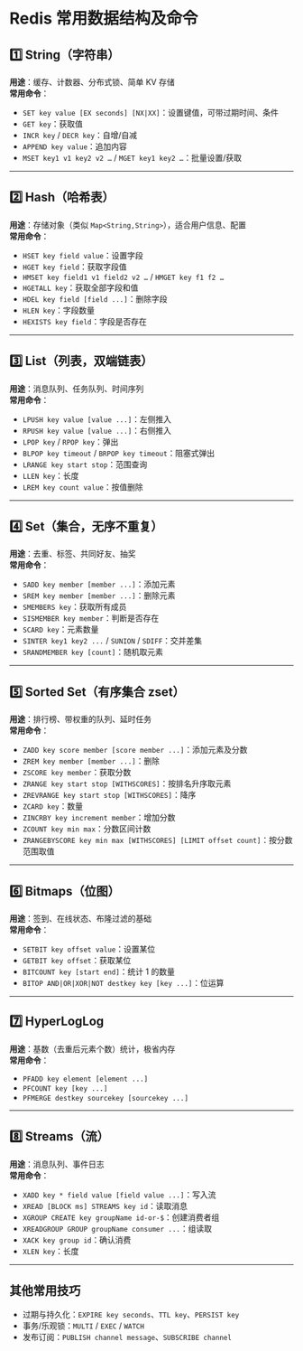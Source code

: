 # Redis 常用数据结构及命令

## 1️⃣ String（字符串）
**用途**：缓存、计数器、分布式锁、简单 KV 存储  
**常用命令**：
- `SET key value [EX seconds] [NX|XX]`：设置键值，可带过期时间、条件  
- `GET key`：获取值  
- `INCR key` / `DECR key`：自增/自减  
- `APPEND key value`：追加内容  
- `MSET key1 v1 key2 v2 …` / `MGET key1 key2 …`：批量设置/获取

---

## 2️⃣ Hash（哈希表）
**用途**：存储对象（类似 `Map<String,String>`），适合用户信息、配置  
**常用命令**：
- `HSET key field value`：设置字段  
- `HGET key field`：获取字段值  
- `HMSET key field1 v1 field2 v2 …` / `HMGET key f1 f2 …`  
- `HGETALL key`：获取全部字段和值  
- `HDEL key field [field ...]`：删除字段  
- `HLEN key`：字段数量  
- `HEXISTS key field`：字段是否存在

---

## 3️⃣ List（列表，双端链表）
**用途**：消息队列、任务队列、时间序列  
**常用命令**：
- `LPUSH key value [value ...]`：左侧推入  
- `RPUSH key value [value ...]`：右侧推入  
- `LPOP key` / `RPOP key`：弹出  
- `BLPOP key timeout` / `BRPOP key timeout`：阻塞式弹出  
- `LRANGE key start stop`：范围查询  
- `LLEN key`：长度  
- `LREM key count value`：按值删除

---

## 4️⃣ Set（集合，无序不重复）
**用途**：去重、标签、共同好友、抽奖  
**常用命令**：
- `SADD key member [member ...]`：添加元素  
- `SREM key member [member ...]`：删除元素  
- `SMEMBERS key`：获取所有成员  
- `SISMEMBER key member`：判断是否存在  
- `SCARD key`：元素数量  
- `SINTER key1 key2 ...` / `SUNION` / `SDIFF`：交并差集  
- `SRANDMEMBER key [count]`：随机取元素

---

## 5️⃣ Sorted Set（有序集合 zset）
**用途**：排行榜、带权重的队列、延时任务  
**常用命令**：
- `ZADD key score member [score member ...]`：添加元素及分数  
- `ZREM key member [member ...]`：删除  
- `ZSCORE key member`：获取分数  
- `ZRANGE key start stop [WITHSCORES]`：按排名升序取元素  
- `ZREVRANGE key start stop [WITHSCORES]`：降序  
- `ZCARD key`：数量  
- `ZINCRBY key increment member`：增加分数  
- `ZCOUNT key min max`：分数区间计数  
- `ZRANGEBYSCORE key min max [WITHSCORES] [LIMIT offset count]`：按分数范围取值

---

## 6️⃣ Bitmaps（位图）
**用途**：签到、在线状态、布隆过滤的基础  
**常用命令**：
- `SETBIT key offset value`：设置某位  
- `GETBIT key offset`：获取某位  
- `BITCOUNT key [start end]`：统计 1 的数量  
- `BITOP AND|OR|XOR|NOT destkey key [key ...]`：位运算

---

## 7️⃣ HyperLogLog
**用途**：基数（去重后元素个数）统计，极省内存  
**常用命令**：
- `PFADD key element [element ...]`  
- `PFCOUNT key [key ...]`  
- `PFMERGE destkey sourcekey [sourcekey ...]`

---

## 8️⃣ Streams（流）
**用途**：消息队列、事件日志  
**常用命令**：
- `XADD key * field value [field value ...]`：写入流  
- `XREAD [BLOCK ms] STREAMS key id`：读取消息  
- `XGROUP CREATE key groupName id-or-$`：创建消费者组  
- `XREADGROUP GROUP groupName consumer ...`：组读取  
- `XACK key group id`：确认消费  
- `XLEN key`：长度

---

## 其他常用技巧
- 过期与持久化：`EXPIRE key seconds`、`TTL key`、`PERSIST key`  
- 事务/乐观锁：`MULTI` / `EXEC` / `WATCH`  
- 发布订阅：`PUBLISH channel message`、`SUBSCRIBE channel`


